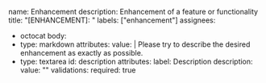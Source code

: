 name: Enhancement
description: Enhancement of a feature or functionality
title: "[ENHANCEMENT]: "
labels: ["enhancement"]
assignees:
- octocat
  body:
- type: markdown
  attributes:
  value: |
  Please try to describe the desired enhancement as exactly as possible.
- type: textarea
  id: description
  attributes:
  label: Description
  description: 
  value: ""
  validations:
  required: true
